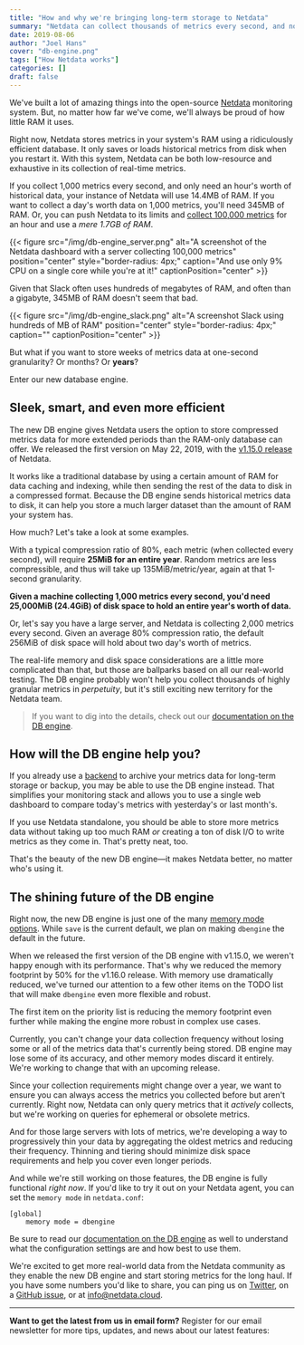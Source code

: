```yaml
---
title: "How and why we're bringing long-term storage to Netdata"
summary: "Netdata can collect thousands of metrics every second, and now it can efficiently store that valuable data for the long haul."
date: 2019-08-06
author: "Joel Hans"
cover: "db-engine.png"
tags: ["How Netdata works"]
categories: []
draft: false
---
```


We've built a lot of amazing things into the open-source [Netdata](https://github.com/netdata/netdata) monitoring system. But, no matter how far we've come, we'll always be proud of how little RAM it uses.

Right now, Netdata stores metrics in your system's RAM using a ridiculously efficient database. It only saves or loads historical metrics from disk when you restart it. With this system, Netdata can be both low-resource and exhaustive in its collection of real-time metrics.

<!--more-->

If you collect 1,000 metrics every second, and only need an hour's worth of historical data, your instance of Netdata will use 14.4MB of RAM. If you want to collect a day's worth data on 1,000 metrics, you'll need 345MB of RAM. Or, you can push Netdata to its limits and [collect 100,000 metrics](https://github.com/netdata/netdata/issues/1323) for an hour and use a *mere 1.7GB of RAM*.

{{< figure src="/img/db-engine_server.png" alt="A screenshot of the Netdata dashboard with a server collecting 100,000 metrics" position="center" style="border-radius: 4px;" caption="And use only 9% CPU on a single core while you're at it!" captionPosition="center" >}}

Given that Slack often uses hundreds of megabytes of RAM, and often than a gigabyte, 345MB of RAM doesn't seem that bad.

{{< figure src="/img/db-engine_slack.png" alt="A screenshot Slack using hundreds of MB of RAM" position="center" style="border-radius: 4px;" caption="" captionPosition="center" >}}

But what if you want to store weeks of metrics data at one-second granularity? Or months? Or **years**?

Enter our new database engine.

## Sleek, smart, and even more efficient

The new DB engine gives Netdata users the option to store compressed metrics data for more extended periods than the RAM-only database can offer. We released the first version on May 22, 2019, with the [v1.15.0 release](https://github.com/netdata/netdata/releases/tag/v1.15.0) of Netdata.

It works like a traditional database by using a certain amount of RAM for data caching and indexing, while then sending the rest of the data to disk in a compressed format. Because the DB engine sends historical metrics data to disk, it can help you store a much larger dataset than the amount of RAM your system has.

How much? Let's take a look at some examples.

With a typical compression ratio of 80%, each metric (when collected every second), will require **25MiB for an entire year**. Random metrics are less compressible, and thus will take up 135MiB/metric/year, again at that 1-second granularity.

**Given a machine collecting 1,000 metrics every second, you'd need 25,000MiB (24.4GiB) of disk space to hold an entire year's worth of data.**

Or, let's say you have a large server, and Netdata is collecting 2,000 metrics every second. Given an average 80% compression ratio, the default 256MiB of disk space will hold about two day's worth of metrics.

The real-life memory and disk space considerations are a little more complicated than that, but those are ballparks based on all our real-world testing. The DB engine probably won't help you collect thousands of highly granular metrics in *perpetuity*, but it's still exciting new territory for the Netdata team.

> If you want to dig into the details, check out our [documentation on the DB engine](https://docs.netdata.cloud/database/engine/).

## How will the DB engine help you?

If you already use a [backend](https://docs.netdata.cloud/backends/) to archive your metrics data for long-term storage or backup, you may be able to use the DB engine instead. That simplifies your monitoring stack and allows you to use a single web dashboard to compare today's metrics with yesterday's or last month's.

If you use Netdata standalone, you should be able to store more metrics data without taking up too much RAM *or* creating a ton of disk I/O to write metrics as they come in. That's pretty neat, too.

That's the beauty of the new DB engine—it makes Netdata better, no matter who's using it.

## The shining future of the DB engine

Right now, the new DB engine is just one of the many [memory mode options](https://docs.netdata.cloud/database/#memory-modes). While `save` is the current default, we plan on making `dbengine` the default in the future.

When we released the first version of the DB engine with v1.15.0, we weren't happy enough with its performance. That's why we reduced the memory footprint by 50% for the v1.16.0 release. With memory use dramatically reduced, we've turned our attention to a few other items on the TODO list that will make `dbengine` even more flexible and robust.

The first item on the priority list is reducing the memory footprint even further while making the engine more robust in complex use cases.

Currently, you can't change your data collection frequency without losing some or all of the metrics data that's currently being stored. DB engine may lose some of its accuracy, and other memory modes discard it entirely. We're working to change that with an upcoming release.

Since your collection requirements might change over a year, we want to ensure you can always access the metrics you collected before but aren't currently. Right now, Netdata can only query metrics that it *actively* collects, but we're working on queries for ephemeral or obsolete metrics. 

And for those large servers with lots of metrics, we're developing a way to progressively thin your data by aggregating the oldest metrics and reducing their frequency. Thinning and tiering should minimize disk space requirements and help you cover even longer periods.

And while we're still working on those features, the DB engine is fully functional *right now*. If you'd like to try it out on your Netdata agent, you can set the `memory mode` in `netdata.conf`:

```
[global]
    memory mode = dbengine
```

Be sure to read our [documentation on the DB engine](https://docs.netdata.cloud/database/engine/) as well to understand what the configuration settings are and how best to use them.

We're excited to get more real-world data from the Netdata community as they enable the new DB engine and start storing metrics for the long haul. If you have some numbers you'd like to share, you can ping us on [Twitter](https://twitter.com/linuxnetdata), on a [GitHub issue](https://github.com/netdata/netdata/issues), or at [info@netdata.cloud](mailto:info@netdata.cloud).

---

**Want to get the latest from us in email form?** Register for our email newsletter for more tips, updates, and news about our latest features:

<script charset="utf-8" type="text/javascript" src="//js.hsforms.net/forms/shell.js"></script>
<script>
  hbspt.forms.create({
    portalId: "4567453",
    formId: "6a20deb5-a1e6-4312-9c4d-f6862f947fe0"
});
</script>